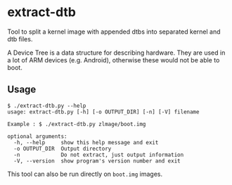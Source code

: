 # extract-dtb

Tool to split a kernel image with appended dtbs into separated kernel and dtb files.

A Device Tree is a data structure for describing hardware. They are used in a lot of
ARM devices (e.g. Android), otherwise these would not be able to boot.

## Usage

```
$ ./extract-dtb.py --help
usage: extract-dtb.py [-h] [-o OUTPUT_DIR] [-n] [-V] filename

Example : $ ./extract-dtb.py zlmage/boot.img

optional arguments:
  -h, --help     show this help message and exit
  -o OUTPUT_DIR  Output directory
  -n             Do not extract, just output information
  -V, --version  show program's version number and exit
```

This tool can also be run directly on `boot.img` images.
